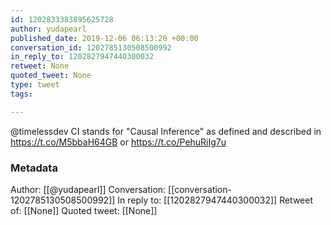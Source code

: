 ```yaml
---
id: 1202833383895625728
author: yudapearl
published_date: 2019-12-06 06:13:20 +00:00
conversation_id: 1202785130508500992
in_reply_to: 1202827947440300032
retweet: None
quoted_tweet: None
type: tweet
tags:

---
```


@timelessdev CI stands for "Causal Inference" as defined and described in https://t.co/M5bbaH64GB or https://t.co/PehuRiIg7u

### Metadata

Author: [[@yudapearl]]
Conversation: [[conversation-1202785130508500992]]
In reply to: [[1202827947440300032]]
Retweet of: [[None]]
Quoted tweet: [[None]]
